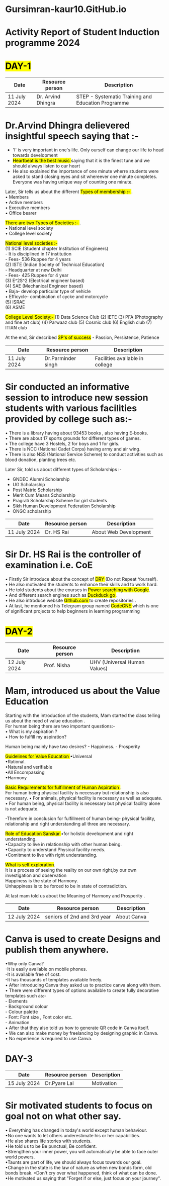 # Gursimran-kaur10.GitHub.io
# Activity Report of Student Induction programme 2024
# <mark> DAY-1 </mark>
| Date | Resource person | Description |
| ----- | ------------- | ------------ |
| 11 July 2024 | Dr. Arvind Dhingra | STEP - Systematic Training and Education Programme |
# Dr.Arvind Dhingra delievered insightful speech saying that :-
  - 'I' is very important in one's life. Only ourself can change our life to head towards development
  - <mark> Heartbeat is the best music </mark> saying that it is the finest tune and we should always listen to our heart
  - He also explained the importance of one minute wherre students were asked to stand closing eyes and sit whereever one minute
  completes. Everyone was having unique way of counting one minute.

Later, Sir tells us about the different <mark> Types of membership :- </mark>.          
• Members                                                                                                        
• Active members                                                                             
• Executive members                                                            
• Office bearer
    
<mark> There are two Types of Societies :- </mark>.                                    
    • National level society                                       
    • College level society 
    
<mark> National level societies :- </mark>                                  
(1) SCIE (Student chapter Institution of Engineers)                                              
            - It is disciplined in 17 institution                                                                
            - Fees- 536 Ruppee for 4 years                                    
(2) ISTE (Indian Society of Technical Education)                                                           
            - Headquarter at new Delhi                                                                              
            - Fees- 425 Ruppee for 4 year                                          
(3) E^2S^2 (Electrical engineer based)                                   
(4) SAE (Mechanical Engineer based)                                                
          • Baja- develop particular type of vehicle                             
          • Efficycle- combination of cycke and motorcycle                                 
(5) ISRAE                                                                
(6) ASME

<mark> College Level Society:- </mark>
(1) Data Science Club
(2) IETE
(3) PFA (Photography and fine art club)
(4) Parwaaz club
(5) Cosmic club
(6) English club
(7) ITIAN club

At the end, Sir described <mark>3P's of success</mark> - Passion, Persistence, Patience 



| Date | Resource person | Description |
| ----- | ------------- | ------------ |
| 11 July 2024 | Dr.Parminder singh| Facilities available in college  |
# Sir conducted an informative session to introduce new session students with various facilities provided by college such as:-

• There is a library having about 93453 books , also having E-books.                                         
• There are about 17 sports grounds for different types of games.                                             
• The college have 3 Hostels, 2 for boys and 1 for girls.                                     
• There is NCC (National Cadet Corps) having army and air wing.                 
• There is also NSS (National Service Scheme) to conduct activities such as blood donation, planting trees etc.

Later Sir, told us about different types of Scholarships :-
 - GNDEC Alumni Scholarship               
 - UG Scholarship
 - Post Matric Scholarship
 - Merit Cum Means Scholarship
 - Pragrati Scholarship Scheme for girl students
 - Sikh Human Development Federation Scholarship                        
 - ONGC scholarship

| Date | Resource person | Description |
| ----- | ------------- | ------------ |
| 11 July 2024 | Dr. HS Rai |About Web Development |

# Sir Dr. HS Rai is the controller of examination i.e. CoE

 • Firstly Sir introduce about the concept of <mark> DRY </mark> (Do not Repeat Yourself).       
 • He also motivated the students to enhance their skills and to work hard.       
 • He told students about the courses in <mark>Power searching with Google</mark>.                  
 • And  different search engines such as <mark>Duckduck go </mark>.                              
 • He also introduce website <mark> Github.com </mark> to create repositories .                       
 • At last, he mentioned his Telegram group named <mark> CodeGNE </mark> which is one of significant projects to help beginners in learning programming 

 # <mark> DAY-2 </mark>
 | Date | Resource person | Description |
| ----- | ------------- | ------------ |
| 12 July 2024 | Prof. Nisha|UHV (Universal Human Values) |

 # Mam, introduced us about the Value Education 
 Starting with the introduction of the students, Mam started the class telling us about the need of value education .                                                                             
 For human being there are two important questions:-                                         
    • What is my aspiration ?                                          
    • How to fulfill my aspiration?                                                
                                                                                    
 Human being mainly have two desires?
           - Happiness.            - Prosperity 

 <mark> Guidelines for Value Education </mark>
      •Universal                                                      
      •Rational.                                                   
      •Natural and verifiable                                          
      •All Encompassing                                       
      •Harmony

  <mark> Basic Requirements for fulfillment of Human Aspiration </mark>.                       
  For human being physical facility is necessary but relationship is also necessary.                                                             • For animals, physical facility is necessary as well as adequate.               
          • For human being, physical facility is necessary but physical facility alone is not adequate.          
    
-Therefore in conclusion for fulfillment of human being- physical facility, relationship and right understanding all three are necessary.                                                                                                      

   <mark> Role of Education Sanskar </mark>
   •for holistic development and right understanding.                   
   •Capacity to live in relationship with other human being.                                 
   •Capacity to understand Physical facility needs.                                                  
   •Comitment to live with right understanding.                                                  

<mark> What is self exploration</mark>.                                    
It is a process of seeing the reality on our own right,by our own investigation and observation                                        
      Happiness is the state of Harmony.                                                      
      Unhappiness is to be forced to be in state of contradiction.                                

  At last mam told us about the Meaning of Harmony and Prosperity . 

  | Date | Resource person | Description |
| ----- | ------------- | ------------ |
| 12 July 2024 |seniors of 2nd and 3rd year |About Canva|

# Canva is used to create Designs and publish them anywhere.
•Why only Canva?                                                             
      -It is easily available on mobile phones.                                      
      -It is available free of cost.                                   
      -It has thousands of templates available freely.                                                             
• After introducing Canva they asked us to practice canva along with them.                                             
• There were different types of options available to create fully decorative templates such as:-             
       - Elements                                        
       - Background colour                                   
       - Colour palette                                   
       - Font: Font size , Font color etc.                              
       - Animation                                                    
• After that they also told us how to generate QR code in Canva itself.              
• We can also make money by freelancing by designing graphic in Canva.                   
• No experience is required to use Canva.                                        
 
# DAY-3 
| Date | Resource person | Description |
| ----- | ------------- | ------------ |
| 15 July 2024 |Dr.Pyare Lal|Motivation|

# Sir motivated students to focus on goal not on what other say.

• Everything has changed in today's world except human behaviour.                  
•No one wants to let others underestimate his or her capabilities.                          
•He also shares life stories with students.                                                    
•He told us to be Be punctual, Be confident.                                       
•Strengthen your inner power, you will automatically be able to face outer world powers.                    
•Taunts are part of life, we should always focus towards our goal.                              
•Change in the state is the law of nature as when new bonds form, old bonds break.
•Don't cry over what happened, think of what can be done.                                         
•He motivated us saying that "Forget if or else, just focus on your journey".



  
   
 
      
 
   
    

 
 

   
